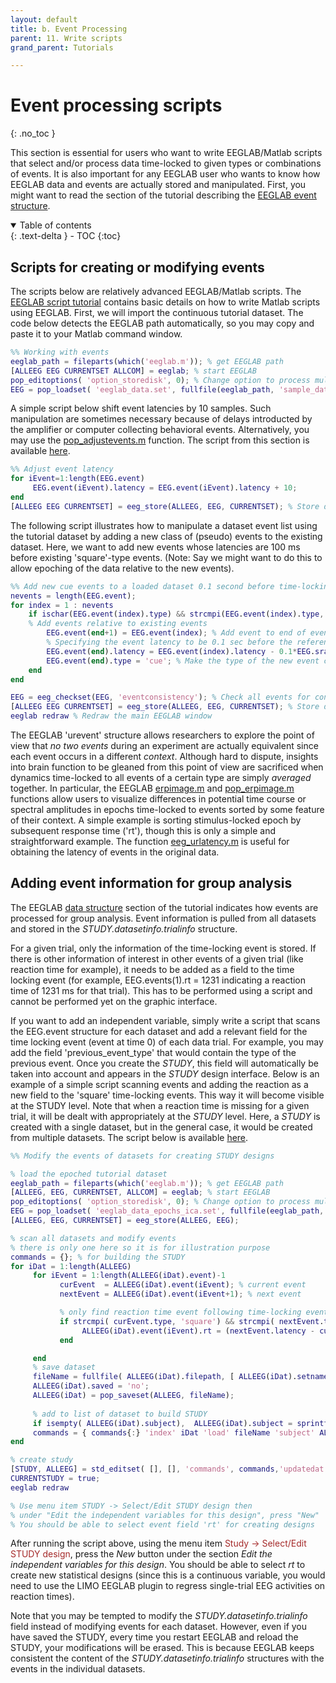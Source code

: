```yaml
---
layout: default
title: b. Event Processing
parent: 11. Write scripts
grand_parent: Tutorials

---
```

Event processing scripts
=====
{: .no_toc }

This section is essential for users who want to write EEGLAB/Matlab
scripts that select and/or process data time-locked to given types or
combinations of events. It is also important for any EEGLAB user who
wants to know how EEGLAB data and events are actually stored and
manipulated. First, you might want to read the section of the tutorial describing the [EEGLAB event structure](/tutorials/ConceptsGuide/Data_Structures.html#eegevent).

<details open markdown="block">
  <summary>
    Table of contents
  </summary>
  {: .text-delta }
- TOC
{:toc}
</details>

Scripts for creating or modifying events
---------------------------

The scripts below are relatively advanced EEGLAB/Matlab scripts. The
[EEGLAB script tutorial](/tutorials/11_Scripting/Using_EEGLAB_history.html)
contains basic details on how to write Matlab scripts using EEGLAB. 
First, we will import the continuous tutorial dataset. The code below
detects the EEGLAB path automatically, so you may copy and paste it to your Matlab
command window.

``` matlab
%% Working with events
eeglab_path = fileparts(which('eeglab.m')); % get EEGLAB path
[ALLEEG EEG CURRENTSET ALLCOM] = eeglab; % start EEGLAB
pop_editoptions( 'option_storedisk', 0); % Change option to process multiple datasets
EEG = pop_loadset( 'eeglab_data.set', fullfile(eeglab_path, 'sample_data')); % load data
```

A
simple script below shift event latencies by 10 samples. Such manipulation are sometimes necessary because of delays introducted by the amplifier or computer collecting behavioral events. Alternatively, you may use the [pop_adjustevents.m](http://sccn.ucsd.edu/eeglab/locatefile.php?file=pop_adjustevents.m) function. The script 
from this section is available [here](http://sccn.ucsd.edu/eeglab/locatefile.php?file=event_processing_single_dataset.m).

``` matlab
%% Adjust event latency
for iEvent=1:length(EEG.event)
     EEG.event(iEvent).latency = EEG.event(iEvent).latency + 10;
end
[ALLEEG EEG CURRENTSET] = eeg_store(ALLEEG, EEG, CURRENTSET); % Store dataset
```

The following script illustrates how to manipulate a dataset event list
using the tutorial dataset by adding a new class of (pseudo)
events to the existing dataset. Here, we want to add new events whose
latencies are 100 ms before existing 'square'-type events. (Note: Say we
might want to do this to allow epoching of the data relative to the
new events).

``` matlab
%% Add new cue events to a loaded dataset 0.1 second before time-locking event
nevents = length(EEG.event);
for index = 1 : nevents
    if ischar(EEG.event(index).type) && strcmpi(EEG.event(index).type, 'square')
    % Add events relative to existing events
        EEG.event(end+1) = EEG.event(index); % Add event to end of event list
        % Specifying the event latency to be 0.1 sec before the referent event (in real data points)
        EEG.event(end).latency = EEG.event(index).latency - 0.1*EEG.srate;
        EEG.event(end).type = 'cue'; % Make the type of the new event cue
    end
end

EEG = eeg_checkset(EEG, 'eventconsistency'); % Check all events for consistency
[ALLEEG EEG CURRENTSET] = eeg_store(ALLEEG, EEG, CURRENTSET); % Store dataset
eeglab redraw % Redraw the main EEGLAB window
```

The EEGLAB 'urevent' structure allows researchers to explore the point
of view that *no two events* during an experiment are actually
equivalent since each event occurs in a different *context*. Although
hard to dispute, insights into brain function to be gleaned from this
point of view are sacrificed when dynamics time-locked to all events of
a certain type are simply *averaged* together. In particular, the EEGLAB [erpimage.m](http://sccn.ucsd.edu/eeglab/locatefile.php?file=erpimage.m) and [pop_erpimage.m](http://sccn.ucsd.edu/eeglab/locatefile.php?file=pop_erpimage.m)
functions allow users to visualize differences in potential time course or spectral
amplitudes in epochs time-locked to events sorted by some feature of
their context. A simple example is sorting stimulus-locked epoch by
subsequent response time ('rt'), though this is only a simple and straightforward example.
The function [eeg_urlatency.m](http://sccn.ucsd.edu/eeglab/locatefile.php?file=eeg_urlatency.m)
is useful for obtaining the latency of events in the original data. 

Adding event information for group analysis
--------------
The EEGLAB [data structure](/tutorials/ConceptsGuide/Data_Structures.html) section of the tutorial indicates how events are
processed for group analysis. Event information is pulled from all datasets
and stored in the *STUDY.datasetinfo.trialinfo* structure.

For a given trial, only the information of the time-locking event is
stored. If there is other information of interest in other events of a
given trial (like reaction time for example), it needs to be added as a
field to the time locking event (for example, EEG.events(1).rt = 1231
indicating a reaction time of 1231 ms for that trial). This has to be
performed using a script and cannot be performed yet on the graphic
interface.

If you want to add an independent variable, simply write a script that
scans the EEG.event structure for each dataset and add a relevant field
for the time locking event (event at time 0) of each data trial. For
example, you may add the field 'previous_event_type' that would contain
the type of the previous event. Once you create the *STUDY*, this field will
automatically be taken into account and appears in the *STUDY* design
interface. Below is an example of a simple script scanning events and adding
the reaction as a new field to the 'square' time-locking events. This way
it will become visible at the STUDY level.
Note that when a reaction
time is missing for a given trial, it will be dealt with appropriately
at the *STUDY* level. Here, a *STUDY* is created with a single dataset, but
in the general case, it would be created from multiple datasets. The script 
below is available [here](http://sccn.ucsd.edu/eeglab/locatefile.php?file=event_processing_study.m).

``` matlab
%% Modify the events of datasets for creating STUDY designs

% load the epoched tutorial dataset
eeglab_path = fileparts(which('eeglab.m')); % get EEGLAB path
[ALLEEG, EEG, CURRENTSET, ALLCOM] = eeglab; % start EEGLAB
pop_editoptions( 'option_storedisk', 0); % Change option to process multiple datasets
EEG = pop_loadset( 'eeglab_data_epochs_ica.set', fullfile(eeglab_path, 'sample_data')); % load data
[ALLEEG, EEG, CURRENTSET] = eeg_store(ALLEEG, EEG);

% scan all datasets and modify events
% there is only one here so it is for illustration purpose
commands = {}; % for building the STUDY
for iDat = 1:length(ALLEEG)
     for iEvent = 1:length(ALLEEG(iDat).event)-1
           curEvent  = ALLEEG(iDat).event(iEvent); % current event
           nextEvent = ALLEEG(iDat).event(iEvent+1); % next event

           % only find reaction time event following time-locking events (TLE) within the same epoch
           if strcmpi( curEvent.type, 'square') && strcmpi( nextEvent.type, 'rt') && nextEvent.epoch == curEvent.epoch
                ALLEEG(iDat).event(iEvent).rt = (nextEvent.latency - curEvent.latency)/ALLEEG(iDat).srate * 1000; % latency of reaction time in ms
           end

     end
     % save dataset
     fileName = fullfile( ALLEEG(iDat).filepath, [ ALLEEG(iDat).setname(1:end-4) '_rtevents.set' ]);
     ALLEEG(iDat).saved = 'no';
     ALLEEG(iDat) = pop_saveset(ALLEEG, fileName);
     
     % add to list of dataset to build STUDY
     if isempty( ALLEEG(iDat).subject),  ALLEEG(iDat).subject = sprintf('S%2.2d', iDat); end % create subject name
     commands = { commands{:} 'index' iDat 'load' fileName 'subject' ALLEEG(iDat).subject }; 
end

% create study
[STUDY, ALLEEG] = std_editset( [], [], 'commands', commands,'updatedat','off' );
CURRENTSTUDY = true;
eeglab redraw

% Use menu item STUDY -> Select/Edit STUDY design then 
% under "Edit the independent variables for this design", press "New"
% You should be able to select event field 'rt' for creating designs
```

After running the script above, using the menu item <span style="color: brown">Study → Select/Edit STUDY design</span>, press the *New* button under the section *Edit the independent variables for this design*. You should be able to select *rt* to create new statistical designs (since this is a continuous variable, you would need to use the LIMO EEGLAB plugin to regress single-trial EEG activities on reaction times).

Note that you may be tempted to modify the *STUDY.datasetinfo.trialinfo* field instead of modifying events for each dataset. However, even if you have saved the STUDY, every time you restart EEGLAB and reload the STUDY, your modifications will be erased. This is because EEGLAB keeps consistent the content of the *STUDY.datasetinfo.trialinfo* structures with the events in the individual datasets.